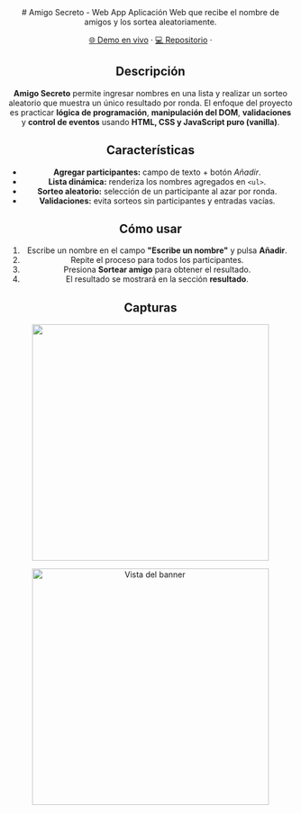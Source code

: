 <div align='center'>
# Amigo Secreto - Web App
Aplicación Web que recibe el nombre de amigos y los sortea aleatoriamente.

[🌐 Demo en vivo]() ·
[💻 Repositorio](https://github.com/santipolinessi/amigo-secreto) ·

##  Descripción

**Amigo Secreto** permite ingresar nombres en una lista y realizar un sorteo aleatorio que muestra un único resultado por ronda. El enfoque del proyecto es practicar **lógica de programación**, **manipulación del DOM**, **validaciones** y **control de eventos** usando **HTML, CSS y JavaScript puro (vanilla)**.

##  Características

- **Agregar participantes:** campo de texto + botón _Añadir_.
- **Lista dinámica:** renderiza los nombres agregados en `<ul>`.
- **Sorteo aleatorio:** selección de un participante al azar por ronda.
- **Validaciones:** evita sorteos sin participantes y entradas vacías.

## Cómo usar

1. Escribe un nombre en el campo **"Escribe un nombre"** y pulsa **Añadir**.
2. Repite el proceso para todos los participantes.
3. Presiona **Sortear amigo** para obtener el resultado.
4. El resultado se mostrará en la sección **resultado**.

## Capturas

<p align="center">
  <img src= alt="Vista del banner" width="420">
</p>
<p align="center">
  <img src="" alt="Vista del banner" width="420">
</p>
   



